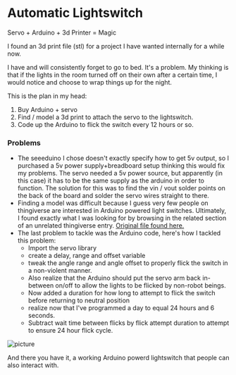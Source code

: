 <!-- 2022-01-29- -->
# Automatic Lightswitch

Servo + Arduino + 3d Printer = Magic

I found an 3d print file (stl) for a project I have wanted internally for a while now.

I have and will consistently forget to go to bed. It's a problem. My thinking is that if the lights in the room turned off on their own after a certain time, I would notice and choose to wrap things up for the night.

This is the plan in my head:
1. Buy Arduino + servo
2. Find / model a 3d print to attach the servo to the lightswitch.
3. Code up the Arduino to flick the switch every 12 hours or so.

### Problems
+ The seeeduino I chose doesn't exactly specify how to get 5v output, so I purchased a 5v power supply+breadboard setup thinking this would fix my problems. The servo needed a 5v power source, but apparently (in this case) it has to be the same supply as the arduino in order to function. The solution for this was to find the vin / vout solder points on the back of the board and solder the servo wires straight to there.
+ Finding a model was difficult because I guess very few people on thingiverse are interested in Arduino powered light switches. Ultimately, I found exactly what I was looking for by browsing in the related section of an unrelated thingiverse entry. [Original file found here.](https://www.thingiverse.com/thing:1156995)
+ The last problem to tackle was the Arduino code, here's how I tackled this problem:
	+ Import the servo library
	+ create a delay, range and offset variable
	+ tweak the angle range and angle offset to properly flick the switch in a non-violent manner.
	+ Also realize that the Arduino should put the servo arm back in-between on/off to allow the lights to be flicked by non-robot beings.
	+ Now added a duration for how long to attempt to flick the switch before returning to neutral position
	+ realize now that I've programmed a day to equal 24 hours and 6 seconds.
	+ Subtract wait time between flicks by flick attempt duration to attempt to ensure 24 hour flick cycle.

![picture](/assets/images/projects/switch.jpg)

And there you have it, a working Arduino powerd lightswitch that people can also interact with.

